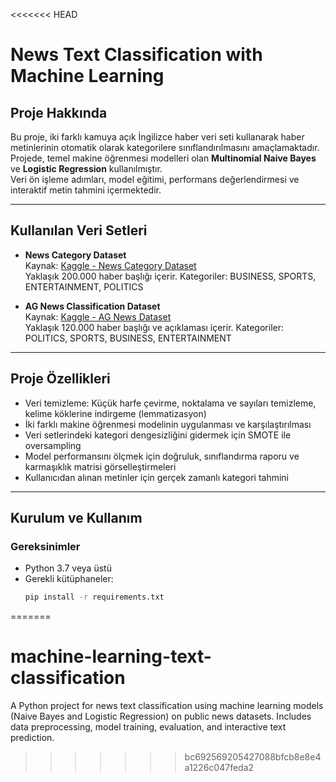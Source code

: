 <<<<<<< HEAD
# News Text Classification with Machine Learning

## Proje Hakkında
Bu proje, iki farklı kamuya açık İngilizce haber veri seti kullanarak haber metinlerinin otomatik olarak kategorilere sınıflandırılmasını amaçlamaktadır.  
Projede, temel makine öğrenmesi modelleri olan **Multinomial Naive Bayes** ve **Logistic Regression** kullanılmıştır.  
Veri ön işleme adımları, model eğitimi, performans değerlendirmesi ve interaktif metin tahmini içermektedir.

---

## Kullanılan Veri Setleri
- **News Category Dataset**  
  Kaynak: [Kaggle - News Category Dataset](https://www.kaggle.com/datasets/rmisra/news-category-dataset)  
  Yaklaşık 200.000 haber başlığı içerir. Kategoriler: BUSINESS, SPORTS, ENTERTAINMENT, POLITICS  

- **AG News Classification Dataset**  
  Kaynak: [Kaggle - AG News Dataset](https://www.kaggle.com/datasets/amananandrai/ag-news-classification-dataset)  
  Yaklaşık 120.000 haber başlığı ve açıklaması içerir. Kategoriler: POLITICS, SPORTS, BUSINESS, ENTERTAINMENT

---

## Proje Özellikleri
- Veri temizleme: Küçük harfe çevirme, noktalama ve sayıları temizleme, kelime köklerine indirgeme (lemmatizasyon)  
- İki farklı makine öğrenmesi modelinin uygulanması ve karşılaştırılması  
- Veri setlerindeki kategori dengesizliğini gidermek için SMOTE ile oversampling  
- Model performansını ölçmek için doğruluk, sınıflandırma raporu ve karmaşıklık matrisi görselleştirmeleri  
- Kullanıcıdan alınan metinler için gerçek zamanlı kategori tahmini  

---

## Kurulum ve Kullanım

### Gereksinimler
- Python 3.7 veya üstü  
- Gerekli kütüphaneler:  
  ```bash
  pip install -r requirements.txt
=======
# machine-learning-text-classification
A Python project for news text classification using machine learning models (Naive Bayes and Logistic Regression) on public news datasets. Includes data preprocessing, model training, evaluation, and interactive text prediction.
>>>>>>> bc692569205427088bfcb8e8e4a1226c047feda2
